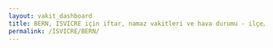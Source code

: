 ```yaml
---
layout: vakit_dashboard
title: BERN, ISVICRE için iftar, namaz vakitleri ve hava durumu - ilçe/eyalet seç
permalink: /ISVICRE/BERN/
---
```


<script type="text/javascript">
  var GLOBAL_COUNTRY = 'ISVICRE';
  var GLOBAL_CITY = 'BERN';
  var GLOBAL_STATE = '';
  var lat = 72;
  var lon = 21;
</script>
